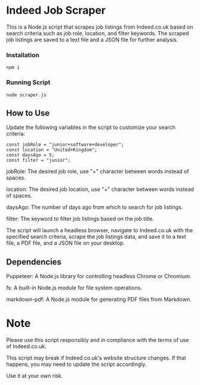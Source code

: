 # Indeed Job Scraper
This is a Node.js script that scrapes job listings from Indeed.co.uk based on search criteria such as job role, location, and filter keywords. The scraped job listings are saved to a text file and a JSON file for further analysis.

### Installation
```
npm i
```

### Running Script
```
node scraper.js
```

## How to Use
Update the following variables in the script to customize your search criteria:

```
const jobRole = "junior+software+developer";
const location = "United+Kingdom";
const daysAgo = 5;
const filter = "junior";
```

jobRole: The desired job role, use "+" character between words instead of spaces.

location: The desired job location, use "+" character between words instead of spaces.

daysAgo: The number of days ago from which to search for job listings.

filter: The keyword to filter job listings based on the job title.

The script will launch a headless browser, navigate to Indeed.co.uk with the specified search criteria, scrape the job listings data, and save it to a text file, a PDF file, and a JSON file on your desktop.

## Dependencies
Puppeteer: A Node.js library for controlling headless Chrome or Chromium.

fs: A built-in Node.js module for file system operations.

markdown-pdf: A Node.js module for generating PDF files from Markdown.

# Note
Please use this script responsibly and in compliance with the terms of use of Indeed.co.uk.

This script may break if Indeed.co.uk's website structure changes. If that happens, you may need to update the script accordingly.

Use it at your own risk.
